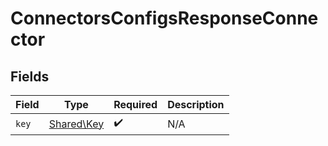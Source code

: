# ConnectorsConfigsResponseConnector


## Fields

| Field                                    | Type                                     | Required                                 | Description                              |
| ---------------------------------------- | ---------------------------------------- | ---------------------------------------- | ---------------------------------------- |
| `key`                                    | [Shared\Key](../../Models/Shared/Key.md) | :heavy_check_mark:                       | N/A                                      |